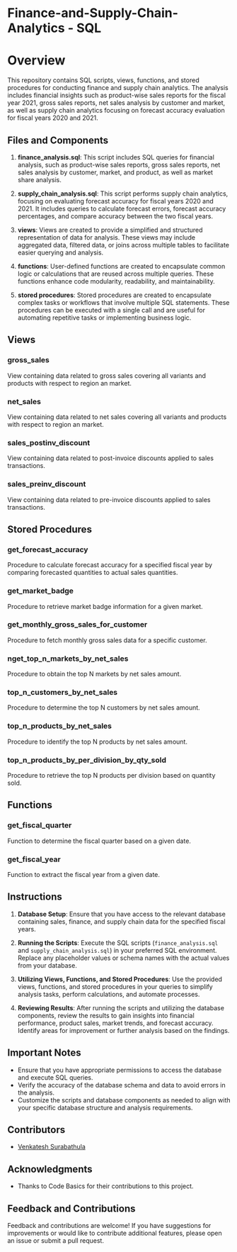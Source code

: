 # Finance-and-Supply-Chain-Analytics - SQL

# Overview
This repository contains SQL scripts, views, functions, and stored procedures for conducting finance and supply chain analytics. The analysis includes financial insights such as product-wise sales reports for the fiscal year 2021, gross sales reports, net sales analysis by customer and market, as well as supply chain analytics focusing on forecast accuracy evaluation for fiscal years 2020 and 2021.

## Files and Components
1. **finance_analysis.sql**: This script includes SQL queries for financial analysis, such as product-wise sales reports, gross sales reports, net sales analysis by customer, market, and product, as well as market share analysis.

2. **supply_chain_analysis.sql**: This script performs supply chain analytics, focusing on evaluating forecast accuracy for fiscal years 2020 and 2021. It includes queries to calculate forecast errors, forecast accuracy percentages, and compare accuracy between the two fiscal years.

3. **views**: Views are created to provide a simplified and structured representation of data for analysis. These views may include aggregated data, filtered data, or joins across multiple tables to facilitate easier querying and analysis.

4. **functions**: User-defined functions are created to encapsulate common logic or calculations that are reused across multiple queries. These functions enhance code modularity, readability, and maintainability.

5. **stored procedures**: Stored procedures are created to encapsulate complex tasks or workflows that involve multiple SQL statements. These procedures can be executed with a single call and are useful for automating repetitive tasks or implementing business logic.

## Views

### gross_sales
View containing data related to gross sales covering all variants and products with respect to region an market.

### net_sales
View containing data related to net sales covering all variants and products with respect to region an market.

### sales_postinv_discount
View containing data related to post-invoice discounts applied to sales transactions.

### sales_preinv_discount
View containing data related to pre-invoice discounts applied to sales transactions.

## Stored Procedures

### get_forecast_accuracy
Procedure to calculate forecast accuracy for a specified fiscal year by comparing forecasted quantities to actual sales quantities.

### get_market_badge
Procedure to retrieve market badge information for a given market.

### get_monthly_gross_sales_for_customer
Procedure to fetch monthly gross sales data for a specific customer.

### nget_top_n_markets_by_net_sales
Procedure to obtain the top N markets by net sales amount.

### top_n_customers_by_net_sales
Procedure to determine the top N customers by net sales amount.

### top_n_products_by_net_sales
Procedure to identify the top N products by net sales amount.

### top_n_products_by_per_division_by_qty_sold
Procedure to retrieve the top N products per division based on quantity sold.

## Functions

### get_fiscal_quarter
Function to determine the fiscal quarter based on a given date.

### get_fiscal_year
Function to extract the fiscal year from a given date.


## Instructions
1. **Database Setup**: Ensure that you have access to the relevant database containing sales, finance, and supply chain data for the specified fiscal years.

2. **Running the Scripts**: Execute the SQL scripts (`finance_analysis.sql` and `supply_chain_analysis.sql`) in your preferred SQL environment. Replace any placeholder values or schema names with the actual values from your database.

3. **Utilizing Views, Functions, and Stored Procedures**: Use the provided views, functions, and stored procedures in your queries to simplify analysis tasks, perform calculations, and automate processes.

4. **Reviewing Results**: After running the scripts and utilizing the database components, review the results to gain insights into financial performance, product sales, market trends, and forecast accuracy. Identify areas for improvement or further analysis based on the findings.

## Important Notes
- Ensure that you have appropriate permissions to access the database and execute SQL queries.
- Verify the accuracy of the database schema and data to avoid errors in the analysis.
- Customize the scripts and database components as needed to align with your specific database structure and analysis requirements.

## Contributors
- [Venkatesh Surabathula](https://github.com/yourusername)

## Acknowledgments
- Thanks to Code Basics for their contributions to this project.

## Feedback and Contributions
Feedback and contributions are welcome! If you have suggestions for improvements or would like to contribute additional features, please open an issue or submit a pull request.
